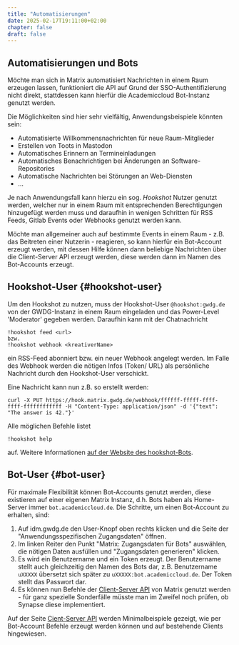 ```yaml
---
title: "Automatisierungen"
date: 2025-02-17T19:11:00+02:00
chapter: false
draft: false
---
```


## Automatisierungen und Bots

Möchte man sich in Matrix automatisiert Nachrichten in einem Raum erzeugen lassen, funktioniert die API auf Grund der SSO-Authentifizierung nicht direkt, stattdessen kann hierfür die Academiccloud Bot-Instanz genutzt werden.

Die Möglichkeiten sind hier sehr vielfältig, Anwendungsbeispiele könnten sein:

- Automatisierte Willkommensnachrichten für neue Raum-Mitglieder
- Erstellen von Toots in Mastodon
- Automatisches Erinnern an Termineinladungen
- Automatisches Benachrichtigen bei Änderungen an Software-Repositories
- Automatische Nachrichten bei Störungen an Web-Diensten
- ...

Je nach Anwendungsfall kann hierzu ein sog. _Hookshot_ Nutzer genutzt werden, welcher nur in einem Raum mit entsprechenden Berechtigungen hinzugefügt werden muss und daraufhin in wenigen Schritten für RSS Feeds, Gitlab Events oder Webhooks genutzt werden kann.

Möchte man allgemeiner auch auf bestimmte Events in einem Raum - z.B. das Beitreten einer Nutzerin - reagieren, so kann hierfür ein Bot-Account erzeugt werden, mit dessen Hilfe können dann beliebige Nachrichten über die Client-Server API erzeugt werden, diese werden dann im Namen des Bot-Accounts erzeugt.


## Hookshot-User {#hookshot-user}

Um den Hookshot zu nutzen, muss der Hookshot-User `@hookshot:gwdg.de` von der GWDG-Instanz in einem Raum eingeladen und das Power-Level 'Moderator' gegeben werden. Daraufhin kann mit der Chatnachricht

```
!hookshot feed <url>
bzw.
!hookshot webhook <kreativerName>
```

ein RSS-Feed abonniert bzw. ein neuer Webhook angelegt werden. Im Falle des Webhook werden die nötigen Infos (Token/ URL) als persönliche Nachricht durch den Hookshot-User verschickt.

Eine Nachricht kann nun z.B. so erstellt werden:
```
curl -X PUT https://hook.matrix.gwdg.de/webhook/ffffff-fffff-ffff-ffff-ffffffffffff -H "Content-Type: application/json" -d '{"text": "The answer is 42."}'
```

Alle möglichen Befehle listet
```
!hookshot help
```
auf. Weitere Informationen [auf der Website des hookshot-Bots](https://matrix-org.github.io/matrix-hookshot/latest/setup/webhooks.html).

## Bot-User {#bot-user}

Für maximale Flexibilität können Bot-Accounts genutzt werden, diese existieren auf einer eigenen Matrix Instanz, d.h. Bots haben als Home-Server immer `bot.academiccloud.de`. Die Schritte, um einen Bot-Account zu erhalten, sind:

1. Auf idm.gwdg.de den User-Knopf oben rechts klicken und die Seite der "Anwendungsspezifischen Zugangsdaten" öffnen.
2. Im linken Reiter den Punkt "Matrix: Zugangsdaten für Bots" auswählen, die nötigen Daten ausfüllen und "Zugangsdaten generieren" klicken.
3. Es wird ein Benutzername und ein Token erzeugt. Der Benutzername stellt auch gleichzeitig den Namen des Bots dar, z.B. Benutzername `uXXXXX` übersetzt sich später zu `uXXXXX:bot.academiccloud.de`. Der Token stellt das Passwort dar.
4. Es können nun Befehle der [Client-Server API](/clients/client-server-api) von Matrix genutzt werden - für ganz spezielle Sonderfälle müsste man im Zweifel noch prüfen, ob Synapse diese implementiert.

Auf der Seite [Cient-Server API](/clients/client-server-api) werden Minimalbeispiele gezeigt, wie per Bot-Account Befehle erzeugt werden können und auf bestehende Clients hingewiesen.

